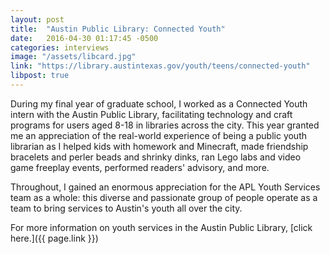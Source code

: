 ```yaml
---
layout: post
title:  "Austin Public Library: Connected Youth"
date:   2016-04-30 01:17:45 -0500
categories: interviews
image: "/assets/libcard.jpg"
link: "https://library.austintexas.gov/youth/teens/connected-youth"
libpost: true
---
```


During my final year of graduate school, I worked as a Connected Youth intern with the Austin Public Library, facilitating technology and craft programs for users aged 8-18 in libraries across the city. This year granted me an appreciation of the real-world experience of being a public youth librarian as I helped kids with homework and Minecraft, made friendship bracelets and perler beads and shrinky dinks, ran Lego labs and video game freeplay events, performed readers' advisory, and more. 

Throughout, I gained an enormous appreciation for the APL Youth Services team as a whole: this diverse and passionate group of people operate as a team to bring services to Austin's youth all over the city.

For more information on youth services in the Austin Public Library, [click here.]({{ page.link }})
